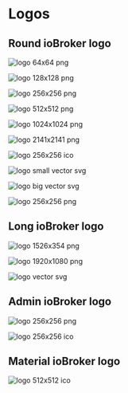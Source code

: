 # Logos

## Round ioBroker logo
![logo](logos/ioBroker_Logo_64px.png)
64x64 png

![logo](logos/ioBroker_Logo_128px.png)
128x128 png

![logo](logos/ioBroker_Logo_256px.png)
256x256 png

![logo](logos/ioBroker_Logo_512px.png)
512x512 png

![logo](logos/ioBroker_Logo_1024px.png)
1024x1024 png

![logo](logos/ioBroker_Logo_2141px.png)
2141x2141 png

![logo](logos/favicon.ico)
256x256 ico

![logo](logos/ioBroker_Logo_Vector_Small.svg)
small vector svg

![logo](logos/ioBroker_Logo_Vector_Big.svg)
big vector svg

![logo](logos/iobroker_Logo_White_Middle_256x256.png)
256x256 png

## Long ioBroker logo
![logo](logos/ioBroker_Logo_Long_1536x354.png)
1526x354 png

![logo](logos/ioBroker_Logo_Long_1920x1080.png)
1920x1080 png

![logo](logos/ioBroker_Logo_Long_Vector.svg)
vector svg

## Admin ioBroker logo
![logo](logos/ioBroker_Admin_Logo_256px.png)
256x256 png

![logo](logos/admin_logo.ico)
256x256 ico

## Material ioBroker logo
![logo](logos/ioBroker_Logo_Material_512px.png)
512x512 ico
